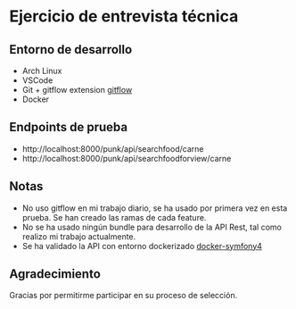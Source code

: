 # Ejercicio de entrevista técnica

## Entorno de desarrollo

* Arch Linux
* VSCode
* Git + gitflow extension [gitflow]
* Docker

## Endpoints de prueba

* http://localhost:8000/punk/api/searchfood/carne
* http://localhost:8000/punk/api/searchfoodforview/carne

## Notas

* No uso gitflow en mi trabajo diario, se ha usado por primera vez en esta prueba. Se han creado las ramas de cada feature.
* No se ha usado ningún bundle para desarrollo de la API Rest, tal como realizo mi trabajo actualmente.
* Se ha validado la API con entorno dockerizado [docker-symfony4]

## Agradecimiento

Gracias por permitirme participar en su proceso de selección.


[gitflow]: https://github.com/petervanderdoes/gitflow-avh
[docker-symfony4]: https://github.com/joeymasip/docker-symfony4.git
